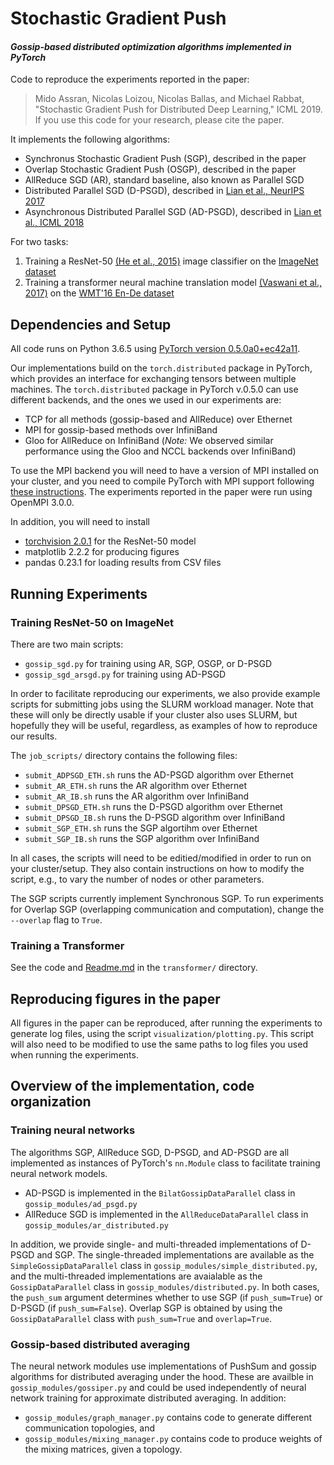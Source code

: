 # Stochastic Gradient Push
#### *Gossip-based distributed optimization algorithms implemented in PyTorch*

Code to reproduce the experiments reported in the paper:
> Mido Assran, Nicolas Loizou, Nicolas Ballas, and Michael Rabbat, "Stochastic Gradient Push for Distributed Deep Learning," ICML 2019.
If you use this code for your research, please cite the paper.

It implements the following algorithms:
* Synchronus Stochastic Gradient Push (SGP), described in the paper
* Overlap Stochastic Gradient Push (OSGP), described in the paper
* AllReduce SGD (AR), standard baseline, also known as Parallel SGD
* Distributed Parallel SGD (D-PSGD), described in [Lian et al., NeurIPS 2017](https://arxiv.org/abs/1705.09056)
* Asynchronous Distributed Parallel SGD (AD-PSGD), described in [Lian et al., ICML 2018](https://arxiv.org/abs/1710.06952)

For two tasks:
1. Training a ResNet-50 [(He et al., 2015)](https://arxiv.org/abs/1512.03385) image classifier on the [ImageNet dataset](http://www.image-net.org/)
2. Training a transformer neural machine translation model [(Vaswani et al., 2017)](https://arxiv.org/abs/1706.03762) on the [WMT'16 En-De dataset](http://www.statmt.org/wmt16/translation-task.html)

## Dependencies and Setup
All code runs on Python 3.6.5 using [PyTorch version 0.5.0a0+ec42a11](https://github.com/pytorch/pytorch/tree/ec42a1141083f1266c079756c96df287c965b18e).

Our implementations build on the `torch.distributed` package in PyTorch, which provides an interface for exchanging tensors between multiple machines. The `torch.distributed` package in PyTorch v.0.5.0 can use different backends, and the ones we used in our experiments are:
* TCP for all methods (gossip-based and AllReduce) over Ethernet
* MPI for gossip-based methods over InfiniBand
* Gloo for AllReduce on InfiniBand (*Note:* We observed similar performance using the Gloo and NCCL backends over InfiniBand)

To use the MPI backend you will need to have a version of MPI installed on your cluster, and you need to compile PyTorch with MPI support following [these instructions](https://github.com/pytorch/pytorch/tree/ec42a1141083f1266c079756c96df287c965b18e#from-source). The experiments reported in the paper were run using OpenMPI 3.0.0.

In addition, you will need to install
* [torchvision 2.0.1](https://github.com/pytorch/vision/tree/v0.2.1) for the ResNet-50 model
* matplotlib 2.2.2 for producing figures
* pandas 0.23.1 for loading results from CSV files

## Running Experiments
### Training ResNet-50 on ImageNet
There are two main scripts:
* `gossip_sgd.py` for training using AR, SGP, OSGP, or D-PSGD
* `gossip_sgd_arsgd.py` for training using AD-PSGD

In order to facilitate reproducing our experiments, we also provide example scripts for submitting jobs using the SLURM workload manager. Note that these will only be directly usable if your cluster also uses SLURM, but hopefully they will be useful, regardless, as examples of how to reproduce our results.

The `job_scripts/` directory contains the following files:
* `submit_ADPSGD_ETH.sh` runs the AD-PSGD algorithm over Ethernet
* `submit_AR_ETH.sh` runs the AR algorithm over Ethernet
* `submit_AR_IB.sh` runs the AR algorithm over InfiniBand
* `submit_DPSGD_ETH.sh` runs the D-PSGD algorithm over Ethernet
* `submit_DPSGD_IB.sh` runs the D-PSGD algorithm over InfiniBand
* `submit_SGP_ETH.sh` runs the SGP algortihm over Ethernet
* `submit_SGP_IB.sh` runs the SGP algorithm over InfiniBand

In all cases, the scripts will need to be editied/modified in order to run on your cluster/setup. They also contain instructions on how to modify the script, e.g., to vary the number of nodes or other parameters.

The SGP scripts currently implement Synchronous SGP. To run experiments for Overlap SGP (overlapping communication and computation), change the `--overlap` flag to `True`.

### Training a Transformer
See the code and [Readme.md](./transformer/Readme.md) in the `transformer/` directory.

## Reproducing figures in the paper
All figures in the paper can be reproduced, after running the experiments to generate log files, using the script `visualization/plotting.py`. This script will also need to be modified to use the same paths to log files you used when running the experiments.

## Overview of the implementation, code organization
### Training neural networks
The algorithms SGP, AllReduce SGD, D-PSGD, and AD-PSGD are all implemented as instances of PyTorch's `nn.Module` class to facilitate training neural network models.
* AD-PSGD is implemented in the `BilatGossipDataParallel` class in `gossip_modules/ad_psgd.py`
* AllReduce SGD is implemented in the `AllReduceDataParallel` class in `gossip_modules/ar_distributed.py`

In addition, we provide single- and multi-threaded implementations of D-PSGD and SGP. The single-threaded implementations are available as the `SimpleGossipDataParallel` class in `gossip_modules/simple_distributed.py`, and the multi-threaded implementations are avaialable as the `GossipDataParallel` class in `gossip_modules/distributed.py`. In both cases, the `push_sum` argument determines whether to use SGP (if `push_sum=True`) or D-PSGD (if `push_sum=False`). Overlap SGP is obtained by using the `GossipDataParallel` class with `push_sum=True` and `overlap=True`.

### Gossip-based distributed averaging
The neural network modules use implementations of PushSum and gossip algorithms for distributed averaging under the hood. These are availble in `gossip_modules/gossiper.py` and could be used independently of neural network training for approximate distributed averaging. In addition:
* `gossip_modules/graph_manager.py` contains code to generate different communication topologies, and
* `gossip_modules/mixing_manager.py` contains code to produce weights of the mixing matrices, given a topology.

